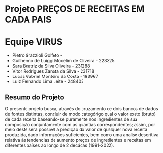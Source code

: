 # Projeto PREÇOS DE RECEITAS EM CADA PAIS

# Equipe VIRUS
* Pietro Grazzioli Golfeto - 
* Guilhermo de Luiggi Mocelim de Oliveira - 223325
* Sara Beatriz da Silva Oliveira - 231288
* Vitor Rodrigues Zanata da Silva - 231718
* Lucas Gabriel Monteiro da Costa - 183967
* Luiz Fernando Lima Leite - 248405

## Resumo do Projeto
O presente projeto busca, através do cruzamento de dois bancos de dados de fontes distintas, concluir de modo categórigo qual o valor exato (bruto) de cada receita baseando-se puramente nos ingredientes de sua composição conjuntamente com as quantias correspondentes; assim, por meio deste será possível a predição do valor de qualquer nova receita produzida, dado informações suficientes, bem como uma analise descritiva relativa às tendencias de aumento preços de ingredientes e receitas em diferentes países ao longo de 2 decádas (1991-2022).
